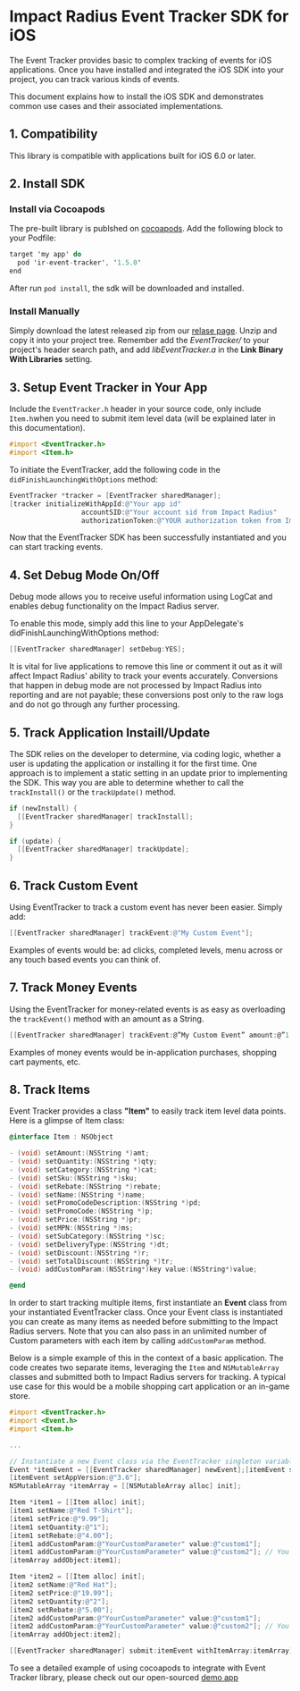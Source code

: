 # Impact Radius Event Tracker SDK for iOS #

The Event Tracker provides basic to complex tracking of events for iOS applications. Once you have installed and integrated the iOS SDK into your project, you can track various kinds of events.

This document explains how to install the iOS SDK and demonstrates common use cases and their associated implementations.

## 1. Compatibility ##
This library is compatible with applications built for iOS 6.0 or later.

## 2. Install SDK ##

### Install via Cocoapods ###
The pre-built library is publshed on [cocoapods](https://link_to_cocoapods/). Add the following block to your Podfile:

```objective-c
target 'my app' do
  pod 'ir-event-tracker', '1.5.0'
end
```

After run `pod install`, the sdk will be downloaded and installed.

### Install Manually ###
Simply download the latest released zip from our [relase page](https://github.com/ImpactInc/ir-event-tracker/releases). Unzip and copy it into your project tree. Remember add the *EventTracker/* to your project's header search path, and add *libEventTracker.a* in the **Link Binary With Libraries** setting.

## 3. Setup Event Tracker in Your App ##
Include the `EventTracker.h` header in your source code, only include `Item.h`when you need to submit item level data (will be explained later in this documentation).

```objective-c
#import <EventTracker.h>
#import <Item.h>
```

To initiate the EventTracker, add the following code in the `didFinishLaunchingWithOptions` method:

```objective-c
EventTracker *tracker = [EventTracker sharedManager];
[tracker initializeWithAppId:@"Your app id"
                  accountSID:@"Your account sid from Impact Radius"
                  authorizationToken:@"YOUR authorization token from Impact Radius"];
```

Now that the EventTracker SDK has been successfully instantiated and you can start tracking events.

## 4. Set Debug Mode On/Off ##
Debug mode allows you to receive useful information using LogCat and enables debug functionality on the Impact Radius server.

To enable this mode, simply add this line to your AppDelegate's didFinishLaunchingWithOptions method:

```objective-c
[[EventTracker sharedManager] setDebug:YES];
```

It is vital for live applications to remove this line or comment it out as it will affect Impact Radius' ability to track your events accurately. Conversions that happen in debug mode are not processed by Impact Radius into reporting and are not payable; these conversions post only to the raw logs and do not go through any further processing.

## 5. Track Application Instaill/Update ##
The SDK relies on the developer to determine, via coding logic, whether a user is updating the application or installing it for the first time. One approach is to implement a static setting in an update prior to implementing the SDK. This way you are able to determine whether to call the `trackInstall()` or the `trackUpdate()` method.

```objective-c
if (newInstall) {
  [[EventTracker sharedManager] trackInstall];
}

if (update) {
  [[EventTracker sharedManager] trackUpdate];
}
```

## 6. Track Custom Event ##
Using EventTracker to track a custom event has never been easier. Simply add:

```objective-c
[[EventTracker sharedManager] trackEvent:@"My Custom Event"];
```

Examples of events would be: ad clicks, completed levels, menu across or any touch based events you can think of.

## 7. Track Money Events ##
Using the EventTracker for money-related events is as easy as overloading the `trackEvent()` method with an amount as a String.

```objective-c
[[EventTracker sharedManager] trackEvent:@”My Custom Event” amount:@”1.99”];
```

Examples of money events would be in-application purchases, shopping cart payments, etc.

## 8. Track Items ##
Event Tracker provides a class **"Item"** to easily track item level data points. Here is a glimpse of Item class:

```objective-c
@interface Item : NSObject

- (void) setAmount:(NSString *)amt;
- (void) setQuantity:(NSString *)qty;
- (void) setCategory:(NSString *)cat;
- (void) setSku:(NSString *)sku;
- (void) setRebate:(NSString *)rebate;
- (void) setName:(NSString *)name;
- (void) setPromoCodeDescription:(NSString *)pd;
- (void) setPromoCode:(NSString *)p;
- (void) setPrice:(NSString *)pr;
- (void) setMPN:(NSString *)ms;
- (void) setSubCategory:(NSString *)sc;
- (void) setDeliveryType:(NSString *)dt;
- (void) setDiscount:(NSString *)r;
- (void) setTotalDiscount:(NSString *)tr;
- (void) addCustomParam:(NSString*)key value:(NSString*)value;

@end
```

In order to start tracking multiple items, first instantiate an **Event** class from your instantiated EventTracker class. Once your Event class is instantiated you can create as many items as needed before submitting to the Impact Radius servers. Note that you can also pass in an unlimited number of Custom parameters with each item by calling `addCustomParam` method.

Below is a simple example of this in the context of a basic application. The code creates two separate items, leveraging the `Item` and `NSMutableArray` classes and submitted both to Impact Radius servers for tracking. A typical use case for this would be a mobile shopping cart application or an in-game store.

```objective-c
#import <EventTracker.h>
#import <Event.h>
#import <Item.h>

...

// Instantiate a new Event class via the EventTracker singleton variable 
Event *itemEvent = [[EventTracker sharedManager] newEvent];[itemEvent setOrderId:@"Multi Item Event"];
[itemEvent setAppVersion:@"3.6"];
NSMutableArray *itemArray = [[NSMutableArray alloc] init];

Item *item1 = [[Item alloc] init];
[item1 setName:@"Red T-Shirt"];
[item1 setPrice:@"9.99"];
[item1 setQuantity:@"1"];
[item1 setRebate:@"4.00"];
[item1 addCustomParam:@"YourCustomParameter" value:@"custom1"];
[item1 addCustomParam:@"YourCustomParameter" value:@"custom2"]; // You can add unlimited custom metrics
[itemArray addObject:item1];

Item *item2 = [[Item alloc] init];
[item2 setName:@"Red Hat"];
[item2 setPrice:@"19.99"];
[item2 setQuantity:@"2"];
[item2 setRebate:@"5.00"];
[item2 addCustomParam:@"YourCustomParameter" value:@"custom1"];
[item2 addCustomParam:@"YourCustomParameter" value:@"custom2"]; // You can add unlimited custom metrics
[itemArray addObject:item2];

[[EventTracker sharedManager] submit:itemEvent withItemArray:itemArray];
```

To see a detailed example of using cocoapods to integrate with Event Tracker library, please check out our open-sourced [demo app](https://github.com/ImpactInc/ir-event-tracker-demoapp)

